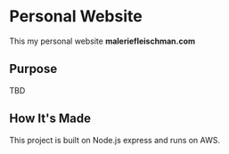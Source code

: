 # Personal Website

This my personal website **maleriefleischman.com**

## Purpose

TBD

## How It's Made

This project is built on Node.js express and runs on AWS.
